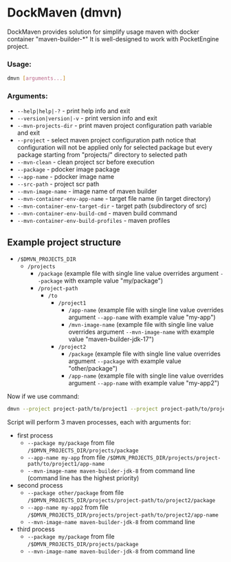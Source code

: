 # DockMaven (dmvn)

DockMaven provides solution for simplify usage maven with docker container "maven-builder-*"
It is well-designed to work with PocketEngine project.

### Usage: 
```bash
dmvn [arguments...]
```

### Arguments:
- `--help|help|-?`       - print help info and exit
- `--version|version|-v` - print version info and exit
- `--mvn-projects-dir`   - print maven project configuration path variable and exit
- `--project`            - select maven project configuration path notice that configuration will not be applied only for selected package but every package starting from "projects/" directory to selected path 
- `--mvn-clean`          - clean project scr before execution
- `--package`            - pdocker image package
- `--app-name`           - pdocker image name
- `--src-path`           - project scr path
- `--mvn-image-name`     - image name of maven builder
- `--mvn-container-env-app-name`       - target file name (in target directory)
- `--mvn-container-env-target-dir`     - target path (subdirectory of src)
- `--mvn-container-env-build-cmd`      - maven build command
- `--mvn-container-env-build-profiles` - maven profiles

## Example project structure

- `/$DMVN_PROJECTS_DIR`
  - `/projects`
    - `/package` (example file with single line value overrides argument `--package` with example value "my/package")
    - `/project-path`
      - `/to`
        - `/project1`
          - `/app-name` (example file with single line value overrides argument `--app-name` with example value "my-app")
          - `/mvn-image-name` (example file with single line value overrides argument `--mvn-image-name` with example value "maven-builder-jdk-17")
        - `/project2`
          - `/package` (example file with single line value overrides argument `--package` with example value "other/package")
          - `/app-name` (example file with single line value overrides argument `--app-name` with example value "my-app2")

Now if we use command:
```bash
dmvn --project project-path/to/project1 --project project-path/to/project2 --project project-path/to --mvn-image-name maven-builder-jdk-8
```
Script will perform 3 maven processes, each with arguments for:
- first process
  - `--package my/package` from file `/$DMVN_PROJECTS_DIR/projects/package`
  - `--app-name my-app` from file `/$DMVN_PROJECTS_DIR/projects/project-path/to/project1/app-name`
  - `--mvn-image-name maven-builder-jdk-8` from command line (command line has the highest priority)
- second process
  - `--package other/package` from file `/$DMVN_PROJECTS_DIR/projects/project-path/to/project2/package`
  - `--app-name my-app2` from file `/$DMVN_PROJECTS_DIR/projects/project-path/to/project2/app-name`
  - `--mvn-image-name maven-builder-jdk-8` from command line
- third process
  - `--package my/package` from file `/$DMVN_PROJECTS_DIR/projects/package`
  - `--mvn-image-name maven-builder-jdk-8` from command line
